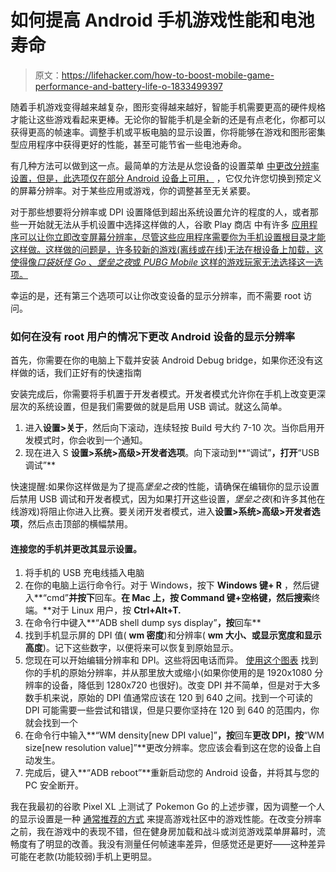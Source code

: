 # 如何提高 Android 手机游戏性能和电池寿命

> 原文：<https://lifehacker.com/how-to-boost-mobile-game-performance-and-battery-life-o-1833499397>

随着手机游戏变得越来越复杂，图形变得越来越好，智能手机需要更高的硬件规格才能让这些游戏看起来更棒。无论你的智能手机是全新的还是有点老化，你都可以获得更高的帧速率。调整手机或平板电脑的显示设置，你将能够在游戏和图形密集型应用程序中获得更好的性能，甚至可能节省一些电池寿命。



有几种方法可以做到这一点。最简单的方法是从您设备的设置菜单 [中更改分辨率设置，但是，此选项仅在部分 Android 设备上可用，](https://lifehacker.com/how-to-increase-the-galaxy-s9s-screen-resolution-1823635301#_ga=2.26522878.2110051260.1552929225-1864099547.1536779123) ，它仅允许您切换到预定义的屏幕分辨率。对于某些应用或游戏，你的调整甚至无关紧要。

对于那些想要将分辨率或 DPI 设置降低到超出系统设置允许的程度的人，或者那些一开始就无法从手机设置中选择这样做的人，谷歌 Play 商店 中有许多 [应用程序可以让你立即改变屏幕分辨率，尽管这些应用程序需要你为手机设置根目录才能这样做。这样做的问题是，许多较新的游戏(离线或在线)无法在根设备上加载，这使得像*口袋妖怪 Go* 、*堡垒之夜*或 *PUBG Mobile* 这样的游戏玩家无法选择这一选项。](https://play.google.com/store/apps/details?id=com.cpuid.cpu_z)

幸运的是，还有第三个选项可以让你改变设备的显示分辨率，而不需要 root 访问。

### **如何在没有 root 用户的情况下更改 Android 设备的显示分辨率**

首先，你需要在你的电脑上下载并安装 Android Debug bridge，如果你还没有这样做的话，我们正好有的快速指南

安装完成后，你需要将手机置于开发者模式。开发者模式允许你在手机上改变更深层次的系统设置，但是我们需要做的就是启用 USB 调试。就这么简单。

1.  进入**设置>关于**，然后向下滚动，连续轻按 Build 号大约 7-10 次。当你启用开发模式时，你会收到一个通知。
2.  现在进入 S **设置>系统>高级>开发者选项**。向下滚动到**“调试”**，打开**“USB 调试”**

快速提醒:如果你这样做是为了提高*堡垒之夜*的性能，请确保在编辑你的显示设置后禁用 USB 调试和开发者模式，因为如果打开这些设置，*堡垒之夜*(和许多其他在线游戏)将阻止你进入比赛。要关闭开发者模式，进入**设置>系统>高级>开发者选项**，然后点击顶部的横幅禁用。

#### 连接您的手机并更改其显示设置。

1.  将手机的 USB 充电线插入电脑
2.  在你的电脑上运行命令行。对于 Windows，按下 **Windows 键+ R** ，然后键入**“cmd”**并按下**回车。**在 Mac 上，按 **Command 键+空格键**，然后搜索**终端。**对于 Linux 用户，按 **Ctrl+Alt+T.**
3.  在命令行中键入**“ADB shell dump sys display”**，按**回车**
4.  找到手机显示屏的 DPI 值( **wm 密度**)和分辨率( **wm 大小、**或**显示宽度和显示高度**)。记下这些数字，以便将来可以恢复到原始显示。
5.  您现在可以开始编辑分辨率和 DPI。这些将因电话而异。 [使用这个图表](http://viziblr.com/news/2013/9/10/chart-of-display-resolutions-by-aspect-ratio.html) 找到你的手机的原始分辨率，并从那里放大或缩小(如果你使用的是 1920x1080 分辨率的设备，降低到 1280x720 也很好)。改变 DPI 并不简单，但是对于大多数手机来说，原始的 DPI 值通常应该在 120 到 640 之间。找到一个可读的 DPI 可能需要一些尝试和错误，但是只要你坚持在 120 到 640 的范围内，你就会找到一个
6.  在命令行中输入**“WM density[new DPI value]”**，按**回车**更改 DPI，按**“WM size[new resolution value]”**更改分辨率。您应该会看到这在您的设备上自动发生。
7.  完成后，键入**“ADB reboot”**重新启动您的 Android 设备，并将其与您的 PC 安全断开。

我在我最初的谷歌 Pixel XL 上测试了 Pokemon Go 的上述步骤，因为调整一个人的显示设置是一种 [通常推荐的方式](https://www.reddit.com/r/pokemongodev/comments/6554k1/tutorial_set_your_android_phone_to_a_lower/) 来提高游戏社区中的游戏性能。在改变分辨率之前，我在游戏中的表现不错，但在健身房加载和战斗或浏览游戏菜单屏幕时，流畅度有了明显的改善。我没有测量任何帧速率差异，但感觉还是更好——这种差异可能在老款(功能较弱)手机上更明显。